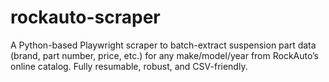 # rockauto-scraper
A Python-based Playwright scraper to batch-extract suspension part data (brand, part number, price, etc.) for any make/model/year from RockAuto’s online catalog. Fully resumable, robust, and CSV-friendly.
